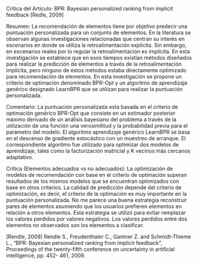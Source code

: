 Crítica del Artículo: BPR: Bayesian personalized ranking from implicit feedback [Redle, 2009]

Resumen: La recomendación de elementos tiene por objetivo predecir una puntuación personalizada para un conjunto
de elementos. En la literatura se observan algunas investigaciones relacionadas que centran su interés en escenarios en
donde se utiliza la retroalimentación explicita. Sin embargo, en escenarios reales por lo regular la retroalimentación es
implícita. En esta investigación se establece que en esos tiempos existían métodos diseñados para realizar la predicción
de elementos a través de la retroalimentación implícita, pero ninguno de estos métodos estaba directamente optimizado
para recomendación de elementos. En esta investigación se propone un criterio de optimación denominado BPR-Opt
y un algoritmo de aprendizaje genérico designado LearnBPR que se utilizan para realizar la puntuación personalizada.

Comentario: La puntuación personalizada esta basada en el criterio de optimación genérico BPR-Opt que consiste en
un estimador posterior máximo derivado de un análisis bayesiano del problema a través de la utilización de una función
 una verosimilitud y la probabilidad previa para el parámetro del modelo. El algoritmo aprendizaje genérico LearnBPR
se basa en el descenso de gradiente estocástico con un muestreo de arranque. El correspondiente algoritmo fue utilizado
para optimizar dos modelos de aprendizaje, tales como la factorización matricial y K vecinos más cercanos adaptativo.

Crítica (Elementos adecuados vs no adecuados): La optimización de modelos de recomendación con base en el criterio
de optimación superan resultados de los mismos modelos que se encuentran optimizados con base en otros criterios.
La calidad de predicción depende del criterio de optimización, es decir, el criterio de la optimación es muy importante
en la puntuación personalizada. No me parece una buena estrategia reconstruir pares de elementos asumiendo que los
usuarios prefieren elementos en relación a otros elementos. Esta estrategia se utilizó para evitar remplazar los valores
perdidos por valores negativos. Los valores perdidos entre dos elementos no observados son los elementos a clasificar. 

[Rendle, 2009] Rendle S., Freudenthaler C., Gantner Z. and Schmidt-Thieme L., “BPR: Bayesian personalized ranking
from implicit feedback”, Proceedings of the twenty-fifth conference on uncertainty in artificial intelligence, pp. 452-
461, 2009.


